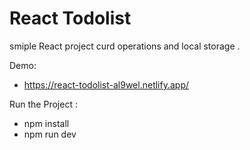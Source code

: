 # React Todolist

smiple React project curd operations and local storage .

Demo:

- https://react-todolist-al9wel.netlify.app/

Run the Project :

- npm install
- npm run dev
